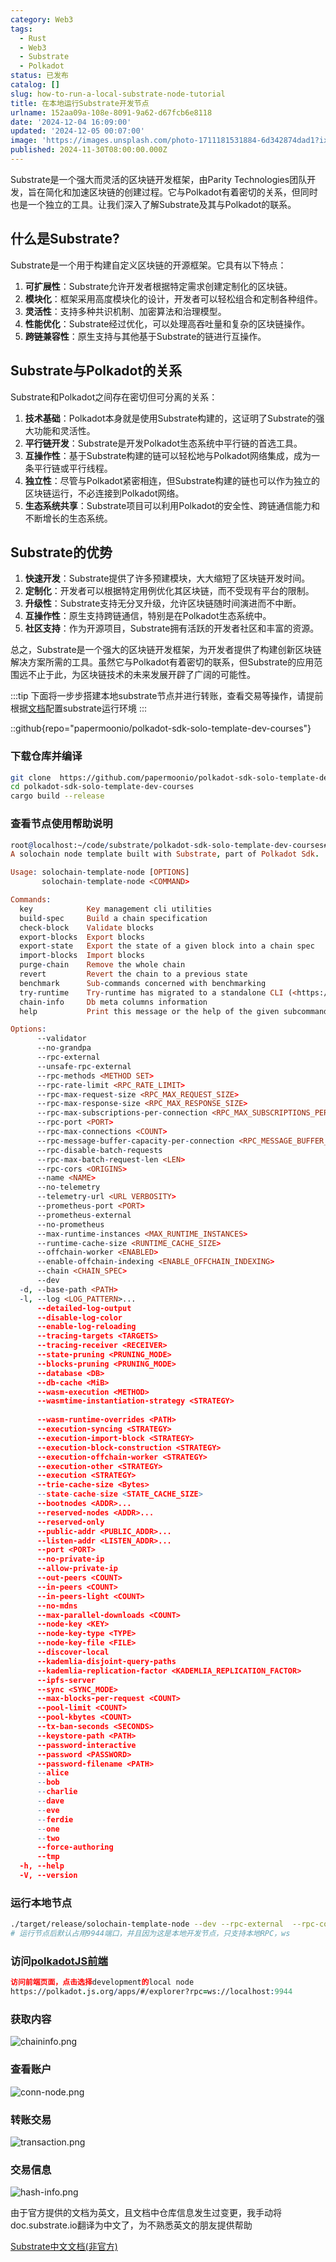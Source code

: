 ```yaml
---
category: Web3
tags:
  - Rust
  - Web3
  - Substrate
  - Polkadot
status: 已发布
catalog: []
slug: how-to-run-a-local-substrate-node-tutorial
title: 在本地运行Substrate开发节点
urlname: 152aa09a-108e-8091-9a62-d67fcb6e8118
date: '2024-12-04 16:09:00'
updated: '2024-12-05 00:07:00'
image: 'https://images.unsplash.com/photo-1711181531884-6d342874dad1?ixlib=rb-4.0.3&q=85&fm=jpg&crop=entropy&cs=srgb'
published: 2024-11-30T08:00:00.000Z
---
```


Substrate是一个强大而灵活的区块链开发框架，由Parity Technologies团队开发，旨在简化和加速区块链的创建过程。它与Polkadot有着密切的关系，但同时也是一个独立的工具。让我们深入了解Substrate及其与Polkadot的联系。


## 什么是Substrate?


Substrate是一个用于构建自定义区块链的开源框架。它具有以下特点：

1. **可扩展性**：Substrate允许开发者根据特定需求创建定制化的区块链。
2. **模块化**：框架采用高度模块化的设计，开发者可以轻松组合和定制各种组件。
3. **灵活性**：支持多种共识机制、加密算法和治理模型。
4. **性能优化**：Substrate经过优化，可以处理高吞吐量和复杂的区块链操作。
5. **跨链兼容性**：原生支持与其他基于Substrate的链进行互操作。

## Substrate与Polkadot的关系


Substrate和Polkadot之间存在密切但可分离的关系：

1. **技术基础**：Polkadot本身就是使用Substrate构建的，这证明了Substrate的强大功能和灵活性。
2. **平行链开发**：Substrate是开发Polkadot生态系统中平行链的首选工具。
3. **互操作性**：基于Substrate构建的链可以轻松地与Polkadot网络集成，成为一条平行链或平行线程。
4. **独立性**：尽管与Polkadot紧密相连，但Substrate构建的链也可以作为独立的区块链运行，不必连接到Polkadot网络。
5. **生态系统共享**：Substrate项目可以利用Polkadot的安全性、跨链通信能力和不断增长的生态系统。

## Substrate的优势

1. **快速开发**：Substrate提供了许多预建模块，大大缩短了区块链开发时间。
2. **定制化**：开发者可以根据特定用例优化其区块链，而不受现有平台的限制。
3. **升级性**：Substrate支持无分叉升级，允许区块链随时间演进而不中断。
4. **互操作性**：原生支持跨链通信，特别是在Polkadot生态系统中。
5. **社区支持**：作为开源项目，Substrate拥有活跃的开发者社区和丰富的资源。

总之，Substrate是一个强大的区块链开发框架，为开发者提供了构建创新区块链解决方案所需的工具。虽然它与Polkadot有着密切的联系，但Substrate的应用范围远不止于此，为区块链技术的未来发展开辟了广阔的可能性。


:::tip
下面将一步步搭建本地substrate节点并进行转账，查看交易等操作，请提前根据[文档](https://substrate-docs.pages.dev/en/install/macos/?mode=light)配置substrate运行环境
:::


::github{repo="papermoonio/polkadot-sdk-solo-template-dev-courses"}


### 下载仓库并编译


```bash
git clone  https://github.com/papermoonio/polkadot-sdk-solo-template-dev-courses 
cd polkadot-sdk-solo-template-dev-courses
cargo build --release
```


### 查看节点使用帮助说明


```prolog
root@localhost:~/code/substrate/polkadot-sdk-solo-template-dev-courses# ./target/release/solochain-template-node -h
A solochain node template built with Substrate, part of Polkadot Sdk.

Usage: solochain-template-node [OPTIONS]
       solochain-template-node <COMMAND>

Commands:
  key            Key management cli utilities
  build-spec     Build a chain specification
  check-block    Validate blocks
  export-blocks  Export blocks
  export-state   Export the state of a given block into a chain spec
  import-blocks  Import blocks
  purge-chain    Remove the whole chain
  revert         Revert the chain to a previous state
  benchmark      Sub-commands concerned with benchmarking
  try-runtime    Try-runtime has migrated to a standalone CLI (<https://github.com/paritytech/try-runtime-cli>). The subcommand exists as a stub and deprecation notice. It will be removed entirely some time after January 2024
  chain-info     Db meta columns information
  help           Print this message or the help of the given subcommand(s)

Options:
      --validator                                                                                Enable validator mode
      --no-grandpa                                                                               Disable GRANDPA
      --rpc-external                                                                             Listen to all RPC interfaces (default: local)
      --unsafe-rpc-external                                                                      Listen to all RPC interfaces
      --rpc-methods <METHOD SET>                                                                 RPC methods to expose. [default: auto] [possible values: auto, safe, unsafe]
      --rpc-rate-limit <RPC_RATE_LIMIT>                                                          RPC rate limiting (calls/minute) for each connection
      --rpc-max-request-size <RPC_MAX_REQUEST_SIZE>                                              Set the maximum RPC request payload size for both HTTP and WS in megabytes [default: 15]
      --rpc-max-response-size <RPC_MAX_RESPONSE_SIZE>                                            Set the maximum RPC response payload size for both HTTP and WS in megabytes [default: 15]
      --rpc-max-subscriptions-per-connection <RPC_MAX_SUBSCRIPTIONS_PER_CONNECTION>              Set the maximum concurrent subscriptions per connection [default: 1024]
      --rpc-port <PORT>                                                                          Specify JSON-RPC server TCP port
      --rpc-max-connections <COUNT>                                                              Maximum number of RPC server connections [default: 100]
      --rpc-message-buffer-capacity-per-connection <RPC_MESSAGE_BUFFER_CAPACITY_PER_CONNECTION>  The number of messages the RPC server is allowed to keep in memory [default: 64]
      --rpc-disable-batch-requests                                                               Disable RPC batch requests
      --rpc-max-batch-request-len <LEN>                                                          Limit the max length per RPC batch request
      --rpc-cors <ORIGINS>                                                                       Specify browser *origins* allowed to access the HTTP & WS RPC servers
      --name <NAME>                                                                              The human-readable name for this node
      --no-telemetry                                                                             Disable connecting to the Substrate telemetry server
      --telemetry-url <URL VERBOSITY>                                                            The URL of the telemetry server to connect to
      --prometheus-port <PORT>                                                                   Specify Prometheus exporter TCP Port
      --prometheus-external                                                                      Expose Prometheus exporter on all interfaces
      --no-prometheus                                                                            Do not expose a Prometheus exporter endpoint
      --max-runtime-instances <MAX_RUNTIME_INSTANCES>                                            The size of the instances cache for each runtime [max: 32] [default: 8]
      --runtime-cache-size <RUNTIME_CACHE_SIZE>                                                  Maximum number of different runtimes that can be cached [default: 2]
      --offchain-worker <ENABLED>                                                                Execute offchain workers on every block [default: when-authority] [possible values: always, never, when-authority]
      --enable-offchain-indexing <ENABLE_OFFCHAIN_INDEXING>                                      Enable offchain indexing API [default: false] [possible values: true, false]
      --chain <CHAIN_SPEC>                                                                       Specify the chain specification
      --dev                                                                                      Specify the development chain
  -d, --base-path <PATH>                                                                         Specify custom base path
  -l, --log <LOG_PATTERN>...                                                                     Sets a custom logging filter (syntax: `<target>=<level>`)
      --detailed-log-output                                                                      Enable detailed log output
      --disable-log-color                                                                        Disable log color output
      --enable-log-reloading                                                                     Enable feature to dynamically update and reload the log filter
      --tracing-targets <TARGETS>                                                                Sets a custom profiling filter
      --tracing-receiver <RECEIVER>                                                              Receiver to process tracing messages [default: log] [possible values: log]
      --state-pruning <PRUNING_MODE>                                                             Specify the state pruning mode
      --blocks-pruning <PRUNING_MODE>                                                            Specify the blocks pruning mode [default: archive-canonical]
      --database <DB>                                                                            Select database backend to use [possible values: rocksdb, paritydb, auto, paritydb-experimental]
      --db-cache <MiB>                                                                           Limit the memory the database cache can use
      --wasm-execution <METHOD>                                                                  Method for executing Wasm runtime code [default: compiled] [possible values: interpreted-i-know-what-i-do, compiled]
      --wasmtime-instantiation-strategy <STRATEGY>                                               The WASM instantiation method to use [default: pooling-copy-on-write] [possible values: pooling-copy-on-write, recreate-instance-copy-on-write, pooling,
                                                                                                 recreate-instance]
      --wasm-runtime-overrides <PATH>                                                            Specify the path where local WASM runtimes are stored
      --execution-syncing <STRATEGY>                                                             Runtime execution strategy for importing blocks during initial sync [possible values: native, wasm, both, native-else-wasm]
      --execution-import-block <STRATEGY>                                                        Runtime execution strategy for general block import (including locally authored blocks) [possible values: native, wasm, both, native-else-wasm]
      --execution-block-construction <STRATEGY>                                                  Runtime execution strategy for constructing blocks [possible values: native, wasm, both, native-else-wasm]
      --execution-offchain-worker <STRATEGY>                                                     Runtime execution strategy for offchain workers [possible values: native, wasm, both, native-else-wasm]
      --execution-other <STRATEGY>                                                               Runtime execution strategy when not syncing, importing or constructing blocks [possible values: native, wasm, both, native-else-wasm]
      --execution <STRATEGY>                                                                     The execution strategy that should be used by all execution contexts [possible values: native, wasm, both, native-else-wasm]
      --trie-cache-size <Bytes>                                                                  Specify the state cache size [default: 67108864]
      --state-cache-size <STATE_CACHE_SIZE>                                                      DEPRECATED: switch to `--trie-cache-size`
      --bootnodes <ADDR>...                                                                      Specify a list of bootnodes
      --reserved-nodes <ADDR>...                                                                 Specify a list of reserved node addresses
      --reserved-only                                                                            Whether to only synchronize the chain with reserved nodes
      --public-addr <PUBLIC_ADDR>...                                                             Public address that other nodes will use to connect to this node
      --listen-addr <LISTEN_ADDR>...                                                             Listen on this multiaddress
      --port <PORT>                                                                              Specify p2p protocol TCP port
      --no-private-ip                                                                            Always forbid connecting to private IPv4/IPv6 addresses
      --allow-private-ip                                                                         Always accept connecting to private IPv4/IPv6 addresses
      --out-peers <COUNT>                                                                        Number of outgoing connections we're trying to maintain [default: 8]
      --in-peers <COUNT>                                                                         Maximum number of inbound full nodes peers [default: 32]
      --in-peers-light <COUNT>                                                                   Maximum number of inbound light nodes peers [default: 100]
      --no-mdns                                                                                  Disable mDNS discovery (default: true)
      --max-parallel-downloads <COUNT>                                                           Maximum number of peers from which to ask for the same blocks in parallel [default: 5]
      --node-key <KEY>                                                                           Secret key to use for p2p networking
      --node-key-type <TYPE>                                                                     Crypto primitive to use for p2p networking [default: ed25519] [possible values: ed25519]
      --node-key-file <FILE>                                                                     File from which to read the node's secret key to use for p2p networking
      --discover-local                                                                           Enable peer discovery on local networks
      --kademlia-disjoint-query-paths                                                            Require iterative Kademlia DHT queries to use disjoint paths
      --kademlia-replication-factor <KADEMLIA_REPLICATION_FACTOR>                                Kademlia replication factor [default: 20]
      --ipfs-server                                                                              Join the IPFS network and serve transactions over bitswap protocol
      --sync <SYNC_MODE>                                                                         Blockchain syncing mode. [default: full] [possible values: full, fast, fast-unsafe, warp]
      --max-blocks-per-request <COUNT>                                                           Maximum number of blocks per request [default: 64]
      --pool-limit <COUNT>                                                                       Maximum number of transactions in the transaction pool [default: 8192]
      --pool-kbytes <COUNT>                                                                      Maximum number of kilobytes of all transactions stored in the pool [default: 20480]
      --tx-ban-seconds <SECONDS>                                                                 How long a transaction is banned for
      --keystore-path <PATH>                                                                     Specify custom keystore path
      --password-interactive                                                                     Use interactive shell for entering the password used by the keystore
      --password <PASSWORD>                                                                      Password used by the keystore
      --password-filename <PATH>                                                                 File that contains the password used by the keystore
      --alice                                                                                    Shortcut for `--name Alice --validator`
      --bob                                                                                      Shortcut for `--name Bob --validator`
      --charlie                                                                                  Shortcut for `--name Charlie --validator`
      --dave                                                                                     Shortcut for `--name Dave --validator`
      --eve                                                                                      Shortcut for `--name Eve --validator`
      --ferdie                                                                                   Shortcut for `--name Ferdie --validator`
      --one                                                                                      Shortcut for `--name One --validator`
      --two                                                                                      Shortcut for `--name Two --validator`
      --force-authoring                                                                          Enable authoring even when offline
      --tmp                                                                                      Run a temporary node
  -h, --help                                                                                     Print help (see more with '--help')
  -V, --version                                                                                  Print version
```


### 运行本地节点


```bash
./target/release/solochain-template-node --dev --rpc-external  --rpc-cors all
# 运行节点后默认占用9944端口，并且因为这是本地开发节点，只支持本地RPC，ws
```


### 访问[polkadotJS前端](https://polkadot.js.org/apps/#/explorer?rpc=ws://localhost:9944)


```prolog
访问前端页面，点击选择development的local node
https://polkadot.js.org/apps/#/explorer?rpc=ws://localhost:9944
```


### 获取内容


![chaininfo.png](https://prod-files-secure.s3.us-west-2.amazonaws.com/5d24fe63-e567-4804-86f9-9fdc62e13082/89be5adf-5619-4306-be75-45b425e3c446/chaininfo.png?X-Amz-Algorithm=AWS4-HMAC-SHA256&X-Amz-Content-Sha256=UNSIGNED-PAYLOAD&X-Amz-Credential=ASIAZI2LB4664FEOGNHE%2F20250224%2Fus-west-2%2Fs3%2Faws4_request&X-Amz-Date=20250224T213232Z&X-Amz-Expires=3600&X-Amz-Security-Token=IQoJb3JpZ2luX2VjEP3%2F%2F%2F%2F%2F%2F%2F%2F%2F%2FwEaCXVzLXdlc3QtMiJHMEUCIQDvHHDATRUJJZoGS3TAh6mwUdp74qXaQEX4N5halumAMwIgRwABLtWfFe1xlswdkU%2FNWOiDb1tIk66y3I8FZwGsvpcq%2FwMINhAAGgw2Mzc0MjMxODM4MDUiDE%2FC24n7iBrCVIFiyircAy9X1LF52P0r%2Fa8kwsLz5z%2FWFJPfH6P2nNt7JgdTIVJRypUKoWtLDt5RL2xbLgE4Fckq9fmCFl0dnmEBaLXVuZJMP1D9Rdvw%2B7KbpQqoLHIzDPCOcV0ratEpQB%2Fz38e1HtuTsHmoVeAHBSlQUHmBD%2FmQaNeVlyVSz%2FUFXCPM3MdLg1HBYVXMZa7S6TNWdDIw6w3%2BRnnM2zlBhTtshvxITwqieX9QFd2l8iWQ5kqx5yHoesC2XWE8giiOg1gDp1KQSbaqzaVpR12%2FrOPqJ8396Y9cCsv6PtVdNKWH4E3xLYVDWQyBdfAvPF51dVd2ZvrULC%2FCNdG86RJ5N%2BnUAl7wvOsYUs0JV0RYvvYUOUTVdm2Hv6xMqBVCx4d2GpkIULEFSm5FSzVMYIm%2BAUrebh22D2APiFy9MZFiS5SHA8KmjPURQPSifvjxth%2BkTrQ9%2BiH9hK1DFqKlqDGzSpUxjx%2B0w15JKexydT5s9b8xxpHVobVzCBtqKQ7MdgyVD3Yh9Gj7f%2BQpen4O4zw3jJ%2B1PsSQrUKfsA4NQoM8stH74yDhSaqOWW1TckoquuTnp67WUH9E8xDj3mL%2Bnx0MC68%2Fdx9CpJRd9HNHdMzxOL5MUWOg8phRjhhYC2CriFOLaxiZMPrD870GOqUB%2BEywHpPcIgjzI%2FuH79EC3c%2BKVAMzU9a2feWlolyg95Nruh1hg9XVKo9Uuhw34uOlMP0E1usvqh27SqxIXCk1WQXC6Y8jv35uncqID2z9LURaTB6AxDKg1ABrWCxQ3Qc3zhKDKyucaBbI3s%2BdVA64WIIzHR4LzdO8QtyBcFVF%2FgiMZbBcDwLQjyGavG66sd1dlrLgBhGBqrI%2B9l7dhM392%2FhTznuL&X-Amz-Signature=df3216eae17cc8e41f7f679feeec6dc566effcc8ae66a2befdf10c879563a6e3&X-Amz-SignedHeaders=host&x-id=GetObject)


### 查看账户


![conn-node.png](https://prod-files-secure.s3.us-west-2.amazonaws.com/5d24fe63-e567-4804-86f9-9fdc62e13082/05964f92-c6d8-42d1-b4a1-b3a852295683/conn-node.png?X-Amz-Algorithm=AWS4-HMAC-SHA256&X-Amz-Content-Sha256=UNSIGNED-PAYLOAD&X-Amz-Credential=ASIAZI2LB4664FEOGNHE%2F20250224%2Fus-west-2%2Fs3%2Faws4_request&X-Amz-Date=20250224T213232Z&X-Amz-Expires=3600&X-Amz-Security-Token=IQoJb3JpZ2luX2VjEP3%2F%2F%2F%2F%2F%2F%2F%2F%2F%2FwEaCXVzLXdlc3QtMiJHMEUCIQDvHHDATRUJJZoGS3TAh6mwUdp74qXaQEX4N5halumAMwIgRwABLtWfFe1xlswdkU%2FNWOiDb1tIk66y3I8FZwGsvpcq%2FwMINhAAGgw2Mzc0MjMxODM4MDUiDE%2FC24n7iBrCVIFiyircAy9X1LF52P0r%2Fa8kwsLz5z%2FWFJPfH6P2nNt7JgdTIVJRypUKoWtLDt5RL2xbLgE4Fckq9fmCFl0dnmEBaLXVuZJMP1D9Rdvw%2B7KbpQqoLHIzDPCOcV0ratEpQB%2Fz38e1HtuTsHmoVeAHBSlQUHmBD%2FmQaNeVlyVSz%2FUFXCPM3MdLg1HBYVXMZa7S6TNWdDIw6w3%2BRnnM2zlBhTtshvxITwqieX9QFd2l8iWQ5kqx5yHoesC2XWE8giiOg1gDp1KQSbaqzaVpR12%2FrOPqJ8396Y9cCsv6PtVdNKWH4E3xLYVDWQyBdfAvPF51dVd2ZvrULC%2FCNdG86RJ5N%2BnUAl7wvOsYUs0JV0RYvvYUOUTVdm2Hv6xMqBVCx4d2GpkIULEFSm5FSzVMYIm%2BAUrebh22D2APiFy9MZFiS5SHA8KmjPURQPSifvjxth%2BkTrQ9%2BiH9hK1DFqKlqDGzSpUxjx%2B0w15JKexydT5s9b8xxpHVobVzCBtqKQ7MdgyVD3Yh9Gj7f%2BQpen4O4zw3jJ%2B1PsSQrUKfsA4NQoM8stH74yDhSaqOWW1TckoquuTnp67WUH9E8xDj3mL%2Bnx0MC68%2Fdx9CpJRd9HNHdMzxOL5MUWOg8phRjhhYC2CriFOLaxiZMPrD870GOqUB%2BEywHpPcIgjzI%2FuH79EC3c%2BKVAMzU9a2feWlolyg95Nruh1hg9XVKo9Uuhw34uOlMP0E1usvqh27SqxIXCk1WQXC6Y8jv35uncqID2z9LURaTB6AxDKg1ABrWCxQ3Qc3zhKDKyucaBbI3s%2BdVA64WIIzHR4LzdO8QtyBcFVF%2FgiMZbBcDwLQjyGavG66sd1dlrLgBhGBqrI%2B9l7dhM392%2FhTznuL&X-Amz-Signature=26411e59c16279d06e47dde5889762dbc2ad222b3c8614bb8ba97196e4f0d2e3&X-Amz-SignedHeaders=host&x-id=GetObject)


### 转账交易


![transaction.png](https://prod-files-secure.s3.us-west-2.amazonaws.com/5d24fe63-e567-4804-86f9-9fdc62e13082/65593d3b-9b56-4fbe-a383-1447c903127f/transaction.png?X-Amz-Algorithm=AWS4-HMAC-SHA256&X-Amz-Content-Sha256=UNSIGNED-PAYLOAD&X-Amz-Credential=ASIAZI2LB4664FEOGNHE%2F20250224%2Fus-west-2%2Fs3%2Faws4_request&X-Amz-Date=20250224T213232Z&X-Amz-Expires=3600&X-Amz-Security-Token=IQoJb3JpZ2luX2VjEP3%2F%2F%2F%2F%2F%2F%2F%2F%2F%2FwEaCXVzLXdlc3QtMiJHMEUCIQDvHHDATRUJJZoGS3TAh6mwUdp74qXaQEX4N5halumAMwIgRwABLtWfFe1xlswdkU%2FNWOiDb1tIk66y3I8FZwGsvpcq%2FwMINhAAGgw2Mzc0MjMxODM4MDUiDE%2FC24n7iBrCVIFiyircAy9X1LF52P0r%2Fa8kwsLz5z%2FWFJPfH6P2nNt7JgdTIVJRypUKoWtLDt5RL2xbLgE4Fckq9fmCFl0dnmEBaLXVuZJMP1D9Rdvw%2B7KbpQqoLHIzDPCOcV0ratEpQB%2Fz38e1HtuTsHmoVeAHBSlQUHmBD%2FmQaNeVlyVSz%2FUFXCPM3MdLg1HBYVXMZa7S6TNWdDIw6w3%2BRnnM2zlBhTtshvxITwqieX9QFd2l8iWQ5kqx5yHoesC2XWE8giiOg1gDp1KQSbaqzaVpR12%2FrOPqJ8396Y9cCsv6PtVdNKWH4E3xLYVDWQyBdfAvPF51dVd2ZvrULC%2FCNdG86RJ5N%2BnUAl7wvOsYUs0JV0RYvvYUOUTVdm2Hv6xMqBVCx4d2GpkIULEFSm5FSzVMYIm%2BAUrebh22D2APiFy9MZFiS5SHA8KmjPURQPSifvjxth%2BkTrQ9%2BiH9hK1DFqKlqDGzSpUxjx%2B0w15JKexydT5s9b8xxpHVobVzCBtqKQ7MdgyVD3Yh9Gj7f%2BQpen4O4zw3jJ%2B1PsSQrUKfsA4NQoM8stH74yDhSaqOWW1TckoquuTnp67WUH9E8xDj3mL%2Bnx0MC68%2Fdx9CpJRd9HNHdMzxOL5MUWOg8phRjhhYC2CriFOLaxiZMPrD870GOqUB%2BEywHpPcIgjzI%2FuH79EC3c%2BKVAMzU9a2feWlolyg95Nruh1hg9XVKo9Uuhw34uOlMP0E1usvqh27SqxIXCk1WQXC6Y8jv35uncqID2z9LURaTB6AxDKg1ABrWCxQ3Qc3zhKDKyucaBbI3s%2BdVA64WIIzHR4LzdO8QtyBcFVF%2FgiMZbBcDwLQjyGavG66sd1dlrLgBhGBqrI%2B9l7dhM392%2FhTznuL&X-Amz-Signature=af19fcf96df026a8960be657aca7099bc8618dd72e6ea1feb64441971d91eb2c&X-Amz-SignedHeaders=host&x-id=GetObject)


### 交易信息


![hash-info.png](https://prod-files-secure.s3.us-west-2.amazonaws.com/5d24fe63-e567-4804-86f9-9fdc62e13082/7b9b0ba8-edf2-4998-9e9d-9cde7a64aa23/hash-info.png?X-Amz-Algorithm=AWS4-HMAC-SHA256&X-Amz-Content-Sha256=UNSIGNED-PAYLOAD&X-Amz-Credential=ASIAZI2LB4664FEOGNHE%2F20250224%2Fus-west-2%2Fs3%2Faws4_request&X-Amz-Date=20250224T213232Z&X-Amz-Expires=3600&X-Amz-Security-Token=IQoJb3JpZ2luX2VjEP3%2F%2F%2F%2F%2F%2F%2F%2F%2F%2FwEaCXVzLXdlc3QtMiJHMEUCIQDvHHDATRUJJZoGS3TAh6mwUdp74qXaQEX4N5halumAMwIgRwABLtWfFe1xlswdkU%2FNWOiDb1tIk66y3I8FZwGsvpcq%2FwMINhAAGgw2Mzc0MjMxODM4MDUiDE%2FC24n7iBrCVIFiyircAy9X1LF52P0r%2Fa8kwsLz5z%2FWFJPfH6P2nNt7JgdTIVJRypUKoWtLDt5RL2xbLgE4Fckq9fmCFl0dnmEBaLXVuZJMP1D9Rdvw%2B7KbpQqoLHIzDPCOcV0ratEpQB%2Fz38e1HtuTsHmoVeAHBSlQUHmBD%2FmQaNeVlyVSz%2FUFXCPM3MdLg1HBYVXMZa7S6TNWdDIw6w3%2BRnnM2zlBhTtshvxITwqieX9QFd2l8iWQ5kqx5yHoesC2XWE8giiOg1gDp1KQSbaqzaVpR12%2FrOPqJ8396Y9cCsv6PtVdNKWH4E3xLYVDWQyBdfAvPF51dVd2ZvrULC%2FCNdG86RJ5N%2BnUAl7wvOsYUs0JV0RYvvYUOUTVdm2Hv6xMqBVCx4d2GpkIULEFSm5FSzVMYIm%2BAUrebh22D2APiFy9MZFiS5SHA8KmjPURQPSifvjxth%2BkTrQ9%2BiH9hK1DFqKlqDGzSpUxjx%2B0w15JKexydT5s9b8xxpHVobVzCBtqKQ7MdgyVD3Yh9Gj7f%2BQpen4O4zw3jJ%2B1PsSQrUKfsA4NQoM8stH74yDhSaqOWW1TckoquuTnp67WUH9E8xDj3mL%2Bnx0MC68%2Fdx9CpJRd9HNHdMzxOL5MUWOg8phRjhhYC2CriFOLaxiZMPrD870GOqUB%2BEywHpPcIgjzI%2FuH79EC3c%2BKVAMzU9a2feWlolyg95Nruh1hg9XVKo9Uuhw34uOlMP0E1usvqh27SqxIXCk1WQXC6Y8jv35uncqID2z9LURaTB6AxDKg1ABrWCxQ3Qc3zhKDKyucaBbI3s%2BdVA64WIIzHR4LzdO8QtyBcFVF%2FgiMZbBcDwLQjyGavG66sd1dlrLgBhGBqrI%2B9l7dhM392%2FhTznuL&X-Amz-Signature=62431b440553f1d98834e375b2ff646e99573806771c490d339270d09376daaa&X-Amz-SignedHeaders=host&x-id=GetObject)


由于官方提供的文档为英文，且文档中仓库信息发生过变更，我手动将doc.substrate.io翻译为中文了，为不熟悉英文的朋友提供帮助


[ Substrate中文文档(非官方)](https://substrate-docs.pages.dev/en/tutorials/build-a-blockchain/?mode=light)

